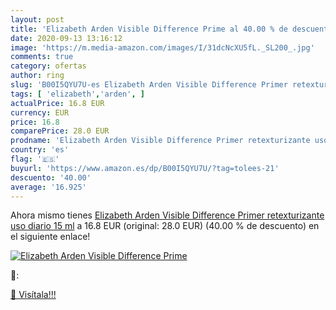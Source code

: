 ```yaml
---
layout: post
title: 'Elizabeth Arden Visible Difference Prime al 40.00 % de descuento'
date: 2020-09-13 13:16:12
image: 'https://m.media-amazon.com/images/I/31dcNcXU5fL._SL200_.jpg'
comments: true
category: ofertas
author: ring
slug: 'B00I5QYU7U-es Elizabeth Arden Visible Difference Primer retexturizante...'
tags: [ 'elizabeth','arden', ]
actualPrice: 16.8 EUR
currency: EUR
price: 16.8
comparePrice: 28.0 EUR
prodname: 'Elizabeth Arden Visible Difference Primer retexturizante uso diario 15 ml'
country: 'es'
flag: '🇪🇸'
buyurl: 'https://www.amazon.es/dp/B00I5QYU7U/?tag=tolees-21'
descuento: '40.00'
average: '16.925'
---
```


Ahora mismo tienes [Elizabeth Arden Visible Difference Primer retexturizante uso diario 15 ml](https://www.amazon.es/dp/B00I5QYU7U/?tag=tolees-21) a 16.8 EUR (original: 28.0 EUR) (40.00 %  de descuento) en el siguiente enlace!

[![Elizabeth Arden Visible Difference Prime](https://m.media-amazon.com/images/I/31dcNcXU5fL._SL200_.jpg)](https://www.amazon.es/dp/B00I5QYU7U/?tag=tolees-21)

🔎:


[🛒 Visítala!!!](https://www.amazon.es/dp/B00I5QYU7U/?tag=tolees-21)
